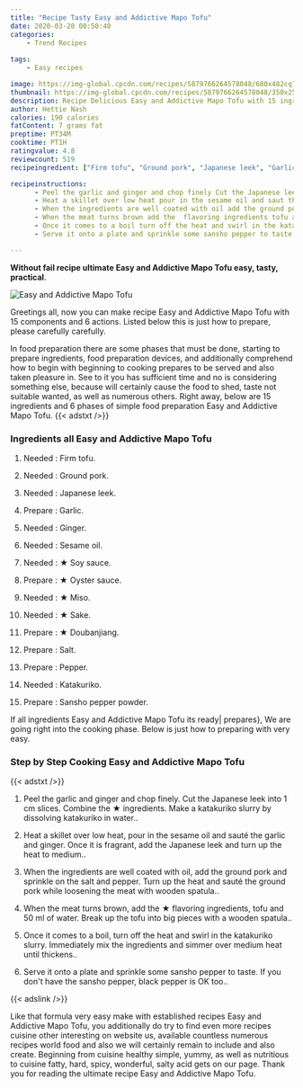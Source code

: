```yaml
---
title: "Recipe Tasty Easy and Addictive Mapo Tofu"
date: 2020-03-20 00:50:40
categories:
    - Trend Recipes
    
tags:
    - Easy recipes

image: https://img-global.cpcdn.com/recipes/5879766264578048/680x482cq70/easy-and-addictive-mapo-tofu-recipe-main-photo.jpg
thumbnail: https://img-global.cpcdn.com/recipes/5879766264578048/350x250cq70/easy-and-addictive-mapo-tofu-recipe-main-photo.jpg
description: Recipe Delicious Easy and Addictive Mapo Tofu with 15 ingredients and 6 stages of easy cooking.
author: Hettie Nash
calories: 190 calories
fatContent: 7 grams fat
preptime: PT34M
cooktime: PT1H
ratingvalue: 4.8
reviewcount: 519
recipeingredient: ["Firm tofu", "Ground pork", "Japanese leek", "Garlic", "Ginger", "Sesame oil", " Soy sauce", " Oyster sauce", " Miso", " Sake", " Doubanjiang", "Salt", "Pepper", "Katakuriko", "Sansho pepper powder"]

recipeinstructions: 
      - Peel the garlic and ginger and chop finely Cut the Japanese leek into 1 cm slices Combine the  ingredients Make a katakuriko slurry by dissolving katakuriko in water 
      - Heat a skillet over low heat pour in the sesame oil and saut the garlic and ginger Once it is fragrant add the Japanese leek and turn up the heat to medium 
      - When the ingredients are well coated with oil add the ground pork and sprinkle on the salt and pepper Turn up the heat and saut the ground pork while loosening the meat with wooden spatula 
      - When the meat turns brown add the  flavoring ingredients tofu and 50 ml of water Break up the tofu into big pieces with a wooden spatula 
      - Once it comes to a boil turn off the heat and swirl in the katakuriko slurry  Immediately mix the ingredients and simmer over medium heat until thickens 
      - Serve it onto a plate and sprinkle some sansho pepper to taste  If you dont have the sansho pepper black pepper is OK too

---
```




**Without fail recipe ultimate Easy and Addictive Mapo Tofu easy, tasty, practical**. 


![Easy and Addictive Mapo Tofu](https://img-global.cpcdn.com/recipes/5879766264578048/680x482cq70/easy-and-addictive-mapo-tofu-recipe-main-photo.jpg "Easy and Addictive Mapo Tofu")




Greetings all, now you can make recipe Easy and Addictive Mapo Tofu with 15 components and 6 actions. Listed below this is just how to prepare, please carefully carefully.

In food preparation there are some phases that must be done, starting to prepare ingredients, food preparation devices, and additionally comprehend how to begin with beginning to cooking prepares to be served and also taken pleasure in. See to it you has sufficient time and no is considering something else, because will certainly cause the food to shed, taste not suitable wanted, as well as numerous others. Right away, below are 15 ingredients and 6 phases of simple food preparation Easy and Addictive Mapo Tofu.
{{< adstxt />}}

### Ingredients all Easy and Addictive Mapo Tofu


1. Needed  : Firm tofu.

1. Needed  : Ground pork.

1. Needed  : Japanese leek.

1. Prepare  : Garlic.

1. Needed  : Ginger.

1. Needed  : Sesame oil.

1. Needed  : ★ Soy sauce.

1. Prepare  : ★ Oyster sauce.

1. Needed  : ★ Miso.

1. Needed  : ★ Sake.

1. Prepare  : ★ Doubanjiang.

1. Prepare  : Salt.

1. Prepare  : Pepper.

1. Needed  : Katakuriko.

1. Prepare  : Sansho pepper powder.



If all ingredients Easy and Addictive Mapo Tofu its ready| prepares}, We are going right into the cooking phase. Below is just how to preparing with very easy.

### Step by Step Cooking Easy and Addictive Mapo Tofu

{{< adstxt />}}


1. Peel the garlic and ginger and chop finely. Cut the Japanese leek into 1 cm slices. Combine the ★ ingredients. Make a katakuriko slurry by dissolving katakuriko in water..



1. Heat a skillet over low heat, pour in the sesame oil and sauté the garlic and ginger. Once it is fragrant, add the Japanese leek and turn up the heat to medium..



1. When the ingredients are well coated with oil, add the ground pork and sprinkle on the salt and pepper. Turn up the heat and sauté the ground pork while loosening the meat with wooden spatula..



1. When the meat turns brown, add the ★ flavoring ingredients, tofu and 50 ml of water. Break up the tofu into big pieces with a wooden spatula..



1. Once it comes to a boil, turn off the heat and swirl in the katakuriko slurry.  Immediately mix the ingredients and simmer over medium heat until thickens..



1. Serve it onto a plate and sprinkle some sansho pepper to taste.  If you don&#39;t have the sansho pepper, black pepper is OK too..





{{< adslink />}}

Like that formula very easy make with established recipes Easy and Addictive Mapo Tofu, you additionally do try to find even more recipes cuisine other interesting on website us, available countless numerous recipes world food and also we will certainly remain to include and also create. Beginning from cuisine healthy simple, yummy, as well as nutritious to cuisine fatty, hard, spicy, wonderful, salty acid gets on our page. Thank you for reading the ultimate recipe Easy and Addictive Mapo Tofu.
